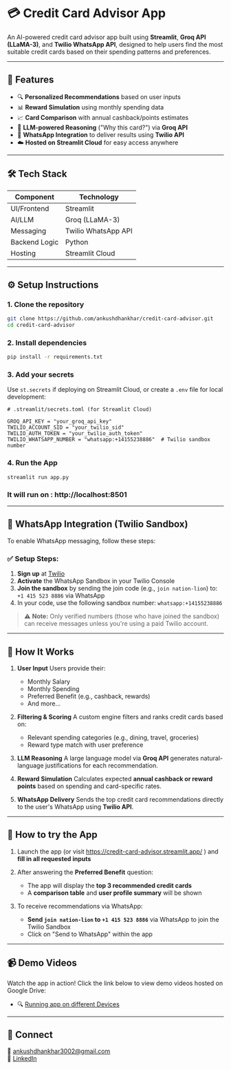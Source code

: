 # 💳 Credit Card Advisor App

An AI-powered credit card advisor app built using **Streamlit**, **Groq API (LLaMA-3)**, and **Twilio WhatsApp API**, designed to help users find the most suitable credit cards based on their spending patterns and preferences.

---

## 🚀 Features

- 🔍 **Personalized Recommendations** based on user inputs  
- 📊 **Reward Simulation** using monthly spending data  
- 📈 **Card Comparison** with annual cashback/points estimates  
- 🤖 **LLM-powered Reasoning** ("Why this card?") via **Groq API**  
- 📱 **WhatsApp Integration** to deliver results using **Twilio API**  
- ☁️ **Hosted on Streamlit Cloud** for easy access anywhere  

---

## 🛠️ Tech Stack

| Component     | Technology                     |
|---------------|--------------------------------|
| UI/Frontend   | Streamlit                      |
| AI/LLM        | Groq (LLaMA-3)                 |
| Messaging     | Twilio WhatsApp API            |
| Backend Logic | Python                         |
| Hosting       | Streamlit Cloud                |


---

## ⚙️ Setup Instructions

### 1. Clone the repository

```bash
git clone https://github.com/ankushdhankhar/credit-card-advisor.git
cd credit-card-advisor
```

### 2. Install dependencies

```bash
pip install -r requirements.txt
```

### 3. Add your secrets

Use `st.secrets` if deploying on Streamlit Cloud, or create a `.env` file for local development:

```
# .streamlit/secrets.toml (for Streamlit Cloud)

GROQ_API_KEY = "your_groq_api_key"
TWILIO_ACCOUNT_SID = "your_twilio_sid"
TWILIO_AUTH_TOKEN = "your_twilio_auth_token"
TWILIO_WHATSAPP_NUMBER = "whatsapp:+14155238886"  # Twilio sandbox number
```

### 4. Run the App

```
streamlit run app.py

```

### It will run on : http://localhost:8501
---


## 💬 WhatsApp Integration (Twilio Sandbox)

To enable WhatsApp messaging, follow these steps:

### ✅ Setup Steps:

1. **Sign up** at [Twilio](https://www.twilio.com/)
2. **Activate** the WhatsApp Sandbox in your Twilio Console
3. **Join the sandbox** by sending the join code (e.g., `join nation-lion`) to:
   `+1 415 523 8886` via WhatsApp
4. In your code, use the following sandbox number:
   `whatsapp:+14155238886`

> ⚠️ **Note:** Only verified numbers (those who have joined the sandbox) can receive messages unless you're using a paid Twilio account.

---

## 🧠 How It Works

1. **User Input**
   Users provide their:

   * Monthly Salary
   * Monthly Spending
   * Preferred Benefit (e.g., cashback, rewards)
   * And more...

2. **Filtering & Scoring**
   A custom engine filters and ranks credit cards based on:

   * Relevant spending categories (e.g., dining, travel, groceries)
   * Reward type match with user preference

3. **LLM Reasoning**
   A large language model via **Groq API** generates natural-language justifications for each recommendation.

4. **Reward Simulation**
   Calculates expected **annual cashback or reward points** based on spending and card-specific rates.

5. **WhatsApp Delivery**
   Sends the top credit card recommendations directly to the user's WhatsApp using **Twilio API**.

---

## 🎯 How to try the App

1. Launch the app (or visit https://credit-card-advisor.streamlit.app/ ) and **fill in all requested inputs**
2. After answering the **Preferred Benefit** question:

   * The app will display the **top 3 recommended credit cards**
   * A **comparison table** and **user profile summary** will be shown
3. To receive recommendations via WhatsApp:

   * **Send `join nation-lion` to `+1 415 523 8886`** via WhatsApp to join the Twilio Sandbox
   * Click on "Send to WhatsApp" within the app

---

## 📹 Demo Videos

Watch the app in action! Click the link below to view demo videos hosted on Google Drive:

- 🔍 [Running app on different Devices](https://drive.google.com/drive/folders/12S003TvSttyjxK1UbDQEWbWvAKQA9Xto?usp=sharing)

---

## 🤝 Connect

📧 [ankushdhankhar3002@gmail.com](mailto:ankushdhankhar3002@gmail.com)  
💼 [LinkedIn](https://in.linkedin.com/in/ankush-dhankhar-616a48250)

